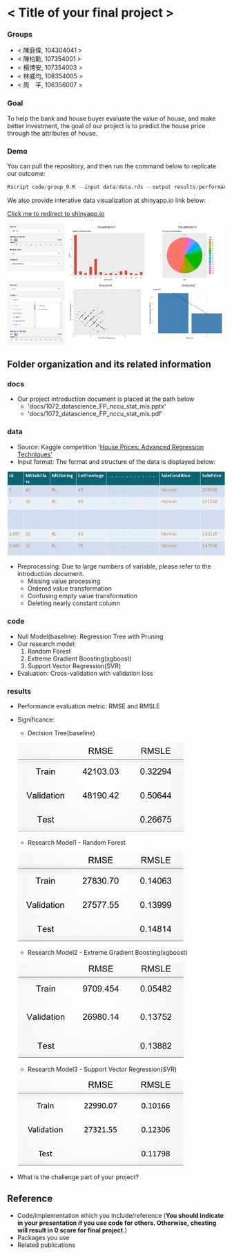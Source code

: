 # < Title of your final project >

### Groups
* < 陳庭偉, 104304041 >
* < 陳柏勳, 107354001 >
* < 楊博安, 107354003 >
* < 林威均, 108354005 >
* < 周　平, 106356007 >

### Goal

To help the bank and house buyer evaluate the value of house, and make better investment, the goal of our project is to predict the house price through the attributes of house.

### Demo

You can pull the repository, and then run the command below to replicate our outcome:

```R
Rscript code/group_9.R --input data/data.rds --output results/performance.tsv
```
We also provide interative data visualization at shinyapp.io link below:

<a href = "https://pingchou.shinyapps.io/shiny/?fbclid=IwAR3Wi6-ZC2quD7R2bB7YCFNt86d1CN2pPJOdhkEFNL7eJw3pfR-XQD1AB8o">Click me to redirect to shinyapp.io</a>

![](./img/shinyapp.png)

## Folder organization and its related information

### docs

* Our project introduction document is placed at the path below
  * 'docs/1072_datascience_FP_nccu_stat_mis.pptx'
  * 'docs/1072_datascience_FP_nccu_stat_mis.pdf'

### data

* Source: Kaggle competition '<a href = "https://www.kaggle.com/c/house-prices-advanced-regression-techniques">House Prices: Advanced Regression Techniques'</a>
* Input format: The format and structure of the data is displayed below:

![](./img/data_format.png)

* Preprocessing: Due to large numbers of variable, please refer to the introduction document.
  * Missing value processing
  * Ordered value transformation
  * Confusing empty value transformation
  * Deleting nearly constant column

### code

* Null Model(baseline): Regression Tree with Pruning
* Our research model:
  1. Random Forest
  2. Extreme Gradient Boosting(xgboost)
  3. Support Vector Regression(SVR)
* Evaluation: Cross-validation with validation loss

### results

* Performance evaluation metric: RMSE and RMSLE
* Significance: 
  * Decision Tree(baseline)
  
  ![](./img/performance_decision_tree.png)
  
  * Research Model1 - Random Forest
  
  ![](./img/performance_random_forest.png)
  
  * Research Model2 - Extreme Gradient Boosting(xgboost)
  
  ![](./img/performance_xgboost.png)
  
  * Research Model3 - Support Vector Regression(SVR)
  
  ![](./img/performance_svr.png)
  
* What is the challenge part of your project?

## Reference

* Code/implementation which you include/reference (__You should indicate in your presentation if you use code for others. Otherwise, cheating will result in 0 score for final project.__)
* Packages you use
* Related publications


